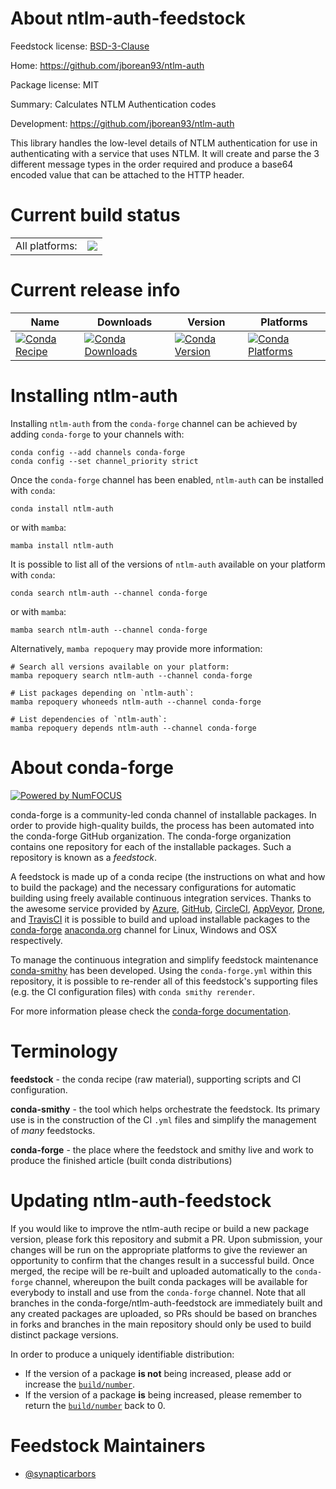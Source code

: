 About ntlm-auth-feedstock
=========================

Feedstock license: [BSD-3-Clause](https://github.com/conda-forge/ntlm-auth-feedstock/blob/main/LICENSE.txt)

Home: https://github.com/jborean93/ntlm-auth

Package license: MIT

Summary: Calculates NTLM Authentication codes

Development: https://github.com/jborean93/ntlm-auth

This library handles the low-level details of NTLM authentication for use in authenticating
with a service that uses NTLM. It will create and parse the 3 different message types in
the order required and produce a base64 encoded value that can be attached to the HTTP header.


Current build status
====================


<table><tr><td>All platforms:</td>
    <td>
      <a href="https://dev.azure.com/conda-forge/feedstock-builds/_build/latest?definitionId=5642&branchName=main">
        <img src="https://dev.azure.com/conda-forge/feedstock-builds/_apis/build/status/ntlm-auth-feedstock?branchName=main">
      </a>
    </td>
  </tr>
</table>

Current release info
====================

| Name | Downloads | Version | Platforms |
| --- | --- | --- | --- |
| [![Conda Recipe](https://img.shields.io/badge/recipe-ntlm--auth-green.svg)](https://anaconda.org/conda-forge/ntlm-auth) | [![Conda Downloads](https://img.shields.io/conda/dn/conda-forge/ntlm-auth.svg)](https://anaconda.org/conda-forge/ntlm-auth) | [![Conda Version](https://img.shields.io/conda/vn/conda-forge/ntlm-auth.svg)](https://anaconda.org/conda-forge/ntlm-auth) | [![Conda Platforms](https://img.shields.io/conda/pn/conda-forge/ntlm-auth.svg)](https://anaconda.org/conda-forge/ntlm-auth) |

Installing ntlm-auth
====================

Installing `ntlm-auth` from the `conda-forge` channel can be achieved by adding `conda-forge` to your channels with:

```
conda config --add channels conda-forge
conda config --set channel_priority strict
```

Once the `conda-forge` channel has been enabled, `ntlm-auth` can be installed with `conda`:

```
conda install ntlm-auth
```

or with `mamba`:

```
mamba install ntlm-auth
```

It is possible to list all of the versions of `ntlm-auth` available on your platform with `conda`:

```
conda search ntlm-auth --channel conda-forge
```

or with `mamba`:

```
mamba search ntlm-auth --channel conda-forge
```

Alternatively, `mamba repoquery` may provide more information:

```
# Search all versions available on your platform:
mamba repoquery search ntlm-auth --channel conda-forge

# List packages depending on `ntlm-auth`:
mamba repoquery whoneeds ntlm-auth --channel conda-forge

# List dependencies of `ntlm-auth`:
mamba repoquery depends ntlm-auth --channel conda-forge
```


About conda-forge
=================

[![Powered by
NumFOCUS](https://img.shields.io/badge/powered%20by-NumFOCUS-orange.svg?style=flat&colorA=E1523D&colorB=007D8A)](https://numfocus.org)

conda-forge is a community-led conda channel of installable packages.
In order to provide high-quality builds, the process has been automated into the
conda-forge GitHub organization. The conda-forge organization contains one repository
for each of the installable packages. Such a repository is known as a *feedstock*.

A feedstock is made up of a conda recipe (the instructions on what and how to build
the package) and the necessary configurations for automatic building using freely
available continuous integration services. Thanks to the awesome service provided by
[Azure](https://azure.microsoft.com/en-us/services/devops/), [GitHub](https://github.com/),
[CircleCI](https://circleci.com/), [AppVeyor](https://www.appveyor.com/),
[Drone](https://cloud.drone.io/welcome), and [TravisCI](https://travis-ci.com/)
it is possible to build and upload installable packages to the
[conda-forge](https://anaconda.org/conda-forge) [anaconda.org](https://anaconda.org/)
channel for Linux, Windows and OSX respectively.

To manage the continuous integration and simplify feedstock maintenance
[conda-smithy](https://github.com/conda-forge/conda-smithy) has been developed.
Using the ``conda-forge.yml`` within this repository, it is possible to re-render all of
this feedstock's supporting files (e.g. the CI configuration files) with ``conda smithy rerender``.

For more information please check the [conda-forge documentation](https://conda-forge.org/docs/).

Terminology
===========

**feedstock** - the conda recipe (raw material), supporting scripts and CI configuration.

**conda-smithy** - the tool which helps orchestrate the feedstock.
                   Its primary use is in the construction of the CI ``.yml`` files
                   and simplify the management of *many* feedstocks.

**conda-forge** - the place where the feedstock and smithy live and work to
                  produce the finished article (built conda distributions)


Updating ntlm-auth-feedstock
============================

If you would like to improve the ntlm-auth recipe or build a new
package version, please fork this repository and submit a PR. Upon submission,
your changes will be run on the appropriate platforms to give the reviewer an
opportunity to confirm that the changes result in a successful build. Once
merged, the recipe will be re-built and uploaded automatically to the
`conda-forge` channel, whereupon the built conda packages will be available for
everybody to install and use from the `conda-forge` channel.
Note that all branches in the conda-forge/ntlm-auth-feedstock are
immediately built and any created packages are uploaded, so PRs should be based
on branches in forks and branches in the main repository should only be used to
build distinct package versions.

In order to produce a uniquely identifiable distribution:
 * If the version of a package **is not** being increased, please add or increase
   the [``build/number``](https://docs.conda.io/projects/conda-build/en/latest/resources/define-metadata.html#build-number-and-string).
 * If the version of a package **is** being increased, please remember to return
   the [``build/number``](https://docs.conda.io/projects/conda-build/en/latest/resources/define-metadata.html#build-number-and-string)
   back to 0.

Feedstock Maintainers
=====================

* [@synapticarbors](https://github.com/synapticarbors/)

